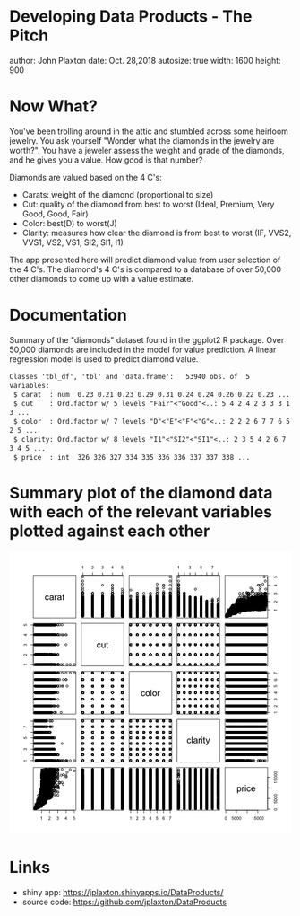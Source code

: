 Developing Data Products - The Pitch
========================================================
author: John Plaxton
date: Oct. 28,2018
autosize: true
width: 1600
height: 900

Now What?
========================================================
You've been trolling around in the attic and stumbled across some heirloom jewelry.  You ask yourself "Wonder what the diamonds in the jewelry are worth?".  You have a jeweler assess the weight and grade of the diamonds, and he gives you a value.  How good is that number?  

Diamonds are valued based on the 4 C's:
- Carats: weight of the diamond (proportional to size)
- Cut: quality of the diamond from best to worst (Ideal, Premium, Very Good, Good, Fair)
- Color: best(D) to worst(J)
- Clarity: measures how clear the diamond is from best to worst (IF, VVS2, VVS1, VS2, VS1, SI2, SI1, I1)

The app presented here will predict diamond value from user selection of the 4 C's.  The diamond's 4 C's is compared to a database of over 50,000 other diamonds to come up with a value estimate.

Documentation
========================================================
Summary of the "diamonds" dataset found in the ggplot2 R package. Over 50,000 diamonds are included in the model for value prediction. A linear regression model is used to predict diamond value.

```
Classes 'tbl_df', 'tbl' and 'data.frame':	53940 obs. of  5 variables:
 $ carat  : num  0.23 0.21 0.23 0.29 0.31 0.24 0.24 0.26 0.22 0.23 ...
 $ cut    : Ord.factor w/ 5 levels "Fair"<"Good"<..: 5 4 2 4 2 3 3 3 1 3 ...
 $ color  : Ord.factor w/ 7 levels "D"<"E"<"F"<"G"<..: 2 2 2 6 7 7 6 5 2 5 ...
 $ clarity: Ord.factor w/ 8 levels "I1"<"SI2"<"SI1"<..: 2 3 5 4 2 6 7 3 4 5 ...
 $ price  : int  326 326 327 334 335 336 336 337 337 338 ...
```

Summary plot of the diamond data with each of the relevant variables plotted against each other
========================================================
![plot of chunk unnamed-chunk-2](ThePitch-figure/unnamed-chunk-2-1.png)

Links
========================================================
- shiny app: https://jplaxton.shinyapps.io/DataProducts/
- source code: https://github.com/jplaxton/DataProducts
